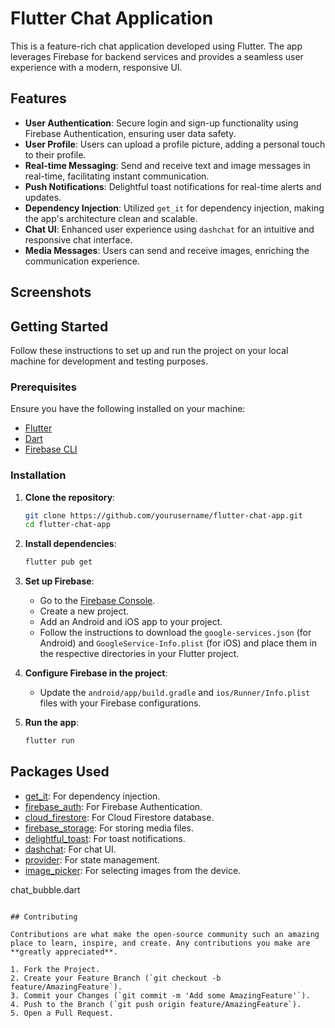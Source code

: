 
# Flutter Chat Application

This is a feature-rich chat application developed using Flutter. The app leverages Firebase for backend services and provides a seamless user experience with a modern, responsive UI.

## Features

- **User Authentication**: Secure login and sign-up functionality using Firebase Authentication, ensuring user data safety.
- **User Profile**: Users can upload a profile picture, adding a personal touch to their profile.
- **Real-time Messaging**: Send and receive text and image messages in real-time, facilitating instant communication.
- **Push Notifications**: Delightful toast notifications for real-time alerts and updates.
- **Dependency Injection**: Utilized `get_it` for dependency injection, making the app's architecture clean and scalable.
- **Chat UI**: Enhanced user experience using `dashchat` for an intuitive and responsive chat interface.
- **Media Messages**: Users can send and receive images, enriching the communication experience.
## Screenshots



## Getting Started

Follow these instructions to set up and run the project on your local machine for development and testing purposes.

### Prerequisites

Ensure you have the following installed on your machine:

- [Flutter](https://flutter.dev/docs/get-started/install)
- [Dart](https://dart.dev/get-dart)
- [Firebase CLI](https://firebase.google.com/docs/cli#install_the_firebase_cli)

### Installation

1. **Clone the repository**:
   ```bash
   git clone https://github.com/yourusername/flutter-chat-app.git
   cd flutter-chat-app
   ```

2. **Install dependencies**:
   ```bash
   flutter pub get
   ```

3. **Set up Firebase**:
   - Go to the [Firebase Console](https://console.firebase.google.com/).
   - Create a new project.
   - Add an Android and iOS app to your project.
   - Follow the instructions to download the `google-services.json` (for Android) and `GoogleService-Info.plist` (for iOS) and place them in the respective directories in your Flutter project.

4. **Configure Firebase in the project**:
   - Update the `android/app/build.gradle` and `ios/Runner/Info.plist` files with your Firebase configurations.

5. **Run the app**:
   ```bash
   flutter run
   ```

## Packages Used

- [get_it](https://pub.dev/packages/get_it): For dependency injection.
- [firebase_auth](https://pub.dev/packages/firebase_auth): For Firebase Authentication.
- [cloud_firestore](https://pub.dev/packages/cloud_firestore): For Cloud Firestore database.
- [firebase_storage](https://pub.dev/packages/firebase_storage): For storing media files.
- [delightful_toast](https://pub.dev/packages/delightful_toast): For toast notifications.
- [dashchat](https://pub.dev/packages/dashchat): For chat UI.
- [provider](https://pub.dev/packages/provider): For state management.
- [image_picker](https://pub.dev/packages/image_picker): For selecting images from the device.

chat_bubble.dart
```

## Contributing

Contributions are what make the open-source community such an amazing place to learn, inspire, and create. Any contributions you make are **greatly appreciated**.

1. Fork the Project.
2. Create your Feature Branch (`git checkout -b feature/AmazingFeature`).
3. Commit your Changes (`git commit -m 'Add some AmazingFeature'`).
4. Push to the Branch (`git push origin feature/AmazingFeature`).
5. Open a Pull Request.

